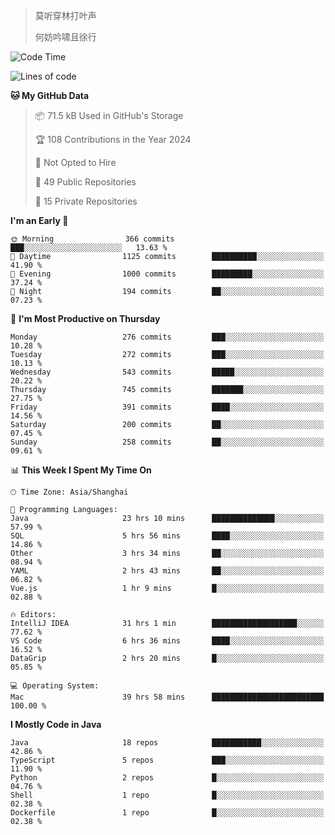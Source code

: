 > 莫听穿林打叶声
> 
> 何妨吟啸且徐行

<!-- ![Github Stats](https://github-readme-stats.vercel.app/api?username=catch6&count_private=true&show_icons=true&theme=gruvbox) -->

<!-- ![Top Langs](https://github-readme-stats.vercel.app/api/top-langs/?username=catch6&layout=compact) -->

<!--START_SECTION:waka-->
![Code Time](http://img.shields.io/badge/Code%20Time-1%2C914%20hrs%2033%20mins-blue)

![Lines of code](https://img.shields.io/badge/From%20Hello%20World%20I%27ve%20Written-9.4%20million%20lines%20of%20code-blue)

**🐱 My GitHub Data** 

> 📦 71.5 kB Used in GitHub's Storage 
 > 
> 🏆 108 Contributions in the Year 2024
 > 
> 🚫 Not Opted to Hire
 > 
> 📜 49 Public Repositories 
 > 
> 🔑 15 Private Repositories 
 > 
**I'm an Early 🐤** 

```text
🌞 Morning                366 commits         ███░░░░░░░░░░░░░░░░░░░░░░   13.63 % 
🌆 Daytime                1125 commits        ██████████░░░░░░░░░░░░░░░   41.90 % 
🌃 Evening                1000 commits        █████████░░░░░░░░░░░░░░░░   37.24 % 
🌙 Night                  194 commits         ██░░░░░░░░░░░░░░░░░░░░░░░   07.23 % 
```
📅 **I'm Most Productive on Thursday** 

```text
Monday                   276 commits         ███░░░░░░░░░░░░░░░░░░░░░░   10.28 % 
Tuesday                  272 commits         ███░░░░░░░░░░░░░░░░░░░░░░   10.13 % 
Wednesday                543 commits         █████░░░░░░░░░░░░░░░░░░░░   20.22 % 
Thursday                 745 commits         ███████░░░░░░░░░░░░░░░░░░   27.75 % 
Friday                   391 commits         ████░░░░░░░░░░░░░░░░░░░░░   14.56 % 
Saturday                 200 commits         ██░░░░░░░░░░░░░░░░░░░░░░░   07.45 % 
Sunday                   258 commits         ██░░░░░░░░░░░░░░░░░░░░░░░   09.61 % 
```


📊 **This Week I Spent My Time On** 

```text
🕑︎ Time Zone: Asia/Shanghai

💬 Programming Languages: 
Java                     23 hrs 10 mins      ██████████████░░░░░░░░░░░   57.99 % 
SQL                      5 hrs 56 mins       ████░░░░░░░░░░░░░░░░░░░░░   14.86 % 
Other                    3 hrs 34 mins       ██░░░░░░░░░░░░░░░░░░░░░░░   08.94 % 
YAML                     2 hrs 43 mins       ██░░░░░░░░░░░░░░░░░░░░░░░   06.82 % 
Vue.js                   1 hr 9 mins         █░░░░░░░░░░░░░░░░░░░░░░░░   02.88 % 

🔥 Editors: 
IntelliJ IDEA            31 hrs 1 min        ███████████████████░░░░░░   77.62 % 
VS Code                  6 hrs 36 mins       ████░░░░░░░░░░░░░░░░░░░░░   16.52 % 
DataGrip                 2 hrs 20 mins       █░░░░░░░░░░░░░░░░░░░░░░░░   05.85 % 

💻 Operating System: 
Mac                      39 hrs 58 mins      █████████████████████████   100.00 % 
```

**I Mostly Code in Java** 

```text
Java                     18 repos            ███████████░░░░░░░░░░░░░░   42.86 % 
TypeScript               5 repos             ███░░░░░░░░░░░░░░░░░░░░░░   11.90 % 
Python                   2 repos             █░░░░░░░░░░░░░░░░░░░░░░░░   04.76 % 
Shell                    1 repo              █░░░░░░░░░░░░░░░░░░░░░░░░   02.38 % 
Dockerfile               1 repo              █░░░░░░░░░░░░░░░░░░░░░░░░   02.38 % 
```




<!--END_SECTION:waka-->
